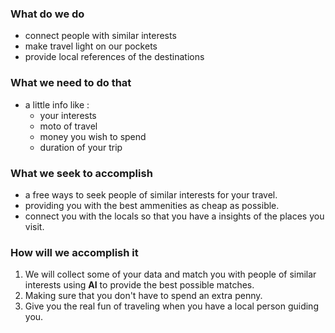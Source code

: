 ### What do we do 
- connect people with similar interests
- make travel light on our pockets
- provide local references of the destinations

### What we need to do that
- a little info like :
    - your interests
    - moto of travel
    - money you wish to spend
    - duration of your trip
### What we seek to accomplish 
- a free ways to seek people of similar interests for your travel.
- providing you with the best ammenities as cheap as possible.
- connect you with the locals so that you have a insights of the places you visit.

### How will we accomplish it
 1. We will collect some of your data and match you with people of similar interests
 using **AI** to provide the best possible matches.
 2. Making sure that you don't have to spend an extra penny.
 3. Give you the real fun of traveling when you have a local person guiding you.
